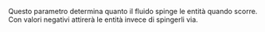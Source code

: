 Questo parametro determina quanto il fluido spinge le entità quando scorre. Con valori negativi attirerà le entità invece di spingerli via.